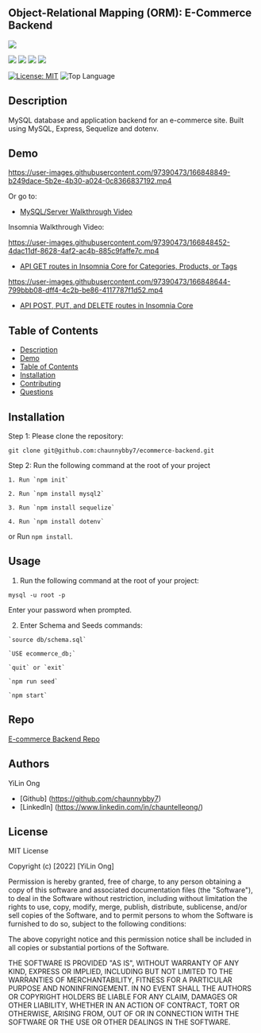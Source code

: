 ## Object-Relational Mapping (ORM): E-Commerce Backend 
  
<p>
    <img src="https://img.shields.io/github/repo-size/chaunnybby7/ecommerce-backend" />



  
<p>
    <img src="https://img.shields.io/badge/express-orange" />
    <img src="https://img.shields.io/badge/Sequelize-blue"  />
    <img src="https://img.shields.io/badge/mySQL-blue"  />
    <img src="https://img.shields.io/badge/dotenv-green" />
</p>

[![License: MIT](https://img.shields.io/badge/License-MIT-yellow.svg)](https://opensource.org/licenses/MIT)
![Top Language](https://img.shields.io/github/languages/top/chaunnybby7/ultimatenotetaker)


   
## Description

MySQL database and application backend for an e-commerce site. Built using MySQL, Express, Sequelize and dotenv.
  
  

## Demo




https://user-images.githubusercontent.com/97390473/166848849-b249dace-5b2e-4b30-a024-0c8366837192.mp4







Or go to:

* <a href="https://drive.google.com/file/d/1zY3DTSq1I1kMHItbPoyyJPZsj2qZLA5s/view"> MySQL/Server Walkthrough Video </a>

Insomnia Walkthrough Video: 

https://user-images.githubusercontent.com/97390473/166848452-4dac11df-8628-4af2-ac4b-885c9faffe7c.mp4


* <a href="https://drive.google.com/file/d/18y1IPBeQfsB1tZH01f5GyQN5HVV4S3OY/view"> API GET routes in Insomnia Core for Categories, Products, or Tags</a>




https://user-images.githubusercontent.com/97390473/166848644-799bbb08-dff4-4c2b-be86-4117787f1d52.mp4




* <a href="https://drive.google.com/file/d/1O4ZsMsthrDBSi-dSlbbYCSdR4uQZ7CtG/view"> API POST, PUT, and DELETE routes in Insomnia Core </a>
  

## Table of Contents
- [Description](#description)
- [Demo](#demo)
- [Table of Contents](#table-of-contents)
- [Installation](#installation)
- [Contributing](#contributing)
- [Questions](#questions)

## Installation

Step 1: Please clone the repository:
```
git clone git@github.com:chaunnybby7/ecommerce-backend.git
```

Step 2: Run the following command at the root of your project
``` 
1. Run `npm init`

2. Run `npm install mysql2`

3. Run `npm install sequelize`

4. Run `npm install dotenv`
```

or Run `npm install`.
  


## Usage

1. Run the following command at the root of your project: 
```
mysql -u root -p
```
Enter your password when prompted.


2. Enter Schema and Seeds commands:

```
`source db/schema.sql`

`USE ecommerce_db;`

`quit` or `exit`

`npm run seed`
  
`npm start`
```
## Repo

[E-commerce Backend Repo](https://github.com/chaunnybby7/ecommerce-backend)

## Authors
YiLin Ong
* [Github] (https://github.com/chaunnybby7)
* [LinkedIn] (https://www.linkedin.com/in/chauntelleong/)

## License 

MIT License

Copyright (c) [2022] [YiLin Ong]

Permission is hereby granted, free of charge, to any person obtaining a copy
of this software and associated documentation files (the "Software"), to deal
in the Software without restriction, including without limitation the rights
to use, copy, modify, merge, publish, distribute, sublicense, and/or sell
copies of the Software, and to permit persons to whom the Software is
furnished to do so, subject to the following conditions:

The above copyright notice and this permission notice shall be included in all
copies or substantial portions of the Software.

THE SOFTWARE IS PROVIDED "AS IS", WITHOUT WARRANTY OF ANY KIND, EXPRESS OR
IMPLIED, INCLUDING BUT NOT LIMITED TO THE WARRANTIES OF MERCHANTABILITY,
FITNESS FOR A PARTICULAR PURPOSE AND NONINFRINGEMENT. IN NO EVENT SHALL THE
AUTHORS OR COPYRIGHT HOLDERS BE LIABLE FOR ANY CLAIM, DAMAGES OR OTHER
LIABILITY, WHETHER IN AN ACTION OF CONTRACT, TORT OR OTHERWISE, ARISING FROM,
OUT OF OR IN CONNECTION WITH THE SOFTWARE OR THE USE OR OTHER DEALINGS IN THE
SOFTWARE.
